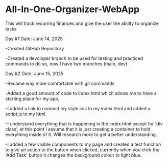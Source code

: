 # All-In-One-Organizer-WebApp
This will track recurring finances and give the user the ability to organize tasks

Day #1  Date: June 14, 2025


-Created GitHub Repository

-Created a devoloper branch to be used for testing and practiced commands to do so,
now I have two branches (main, dev).


Day #2 Date: June 15, 2025


-Became way more comfortable with git commands

-Added a good amount of code to index.html which allows me to have a starting place for my app,

-I added a link to connect my style.css to my index.html and added a script.js to my html.

-I understand everything that is happening in the index.html except for 'div class', at this point
I assume that it is just creating a container to hold everything inside of it. Will research more to
get a better understanding.

-I added a few visible components to my page and created a test function to give an action to the button when clicked, currently when you click the 'Add Task' button it changes the background colour to light blue. 






